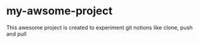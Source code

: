 # my-awsome-project
 This awesome project is created to experiment git notions like clone, push and pull

